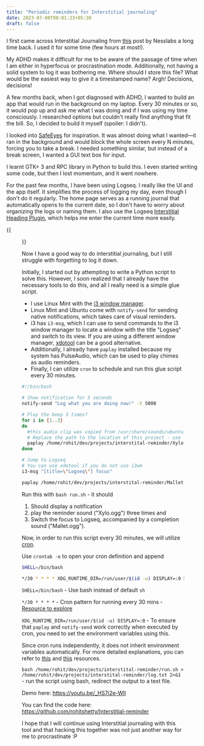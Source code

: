 ```yaml
---
title: "Periodic reminders for Interstitial journaling"
date: 2023-07-08T08:01:23+05:30
draft: false
---
```


I first came across Interstitial Journaling from [this](https://nesslabs.com/interstitial-journaling) post by Nesslabs a long time back. I used it for some time (few hours at most!).

My ADHD makes it difficult for me to be aware of the passage of time when I am either in hyperfocus or procrastination mode. Additionally, not having a solid system to log it was bothering me. Where should I store this file? What would be the easiest way to give it a timestamped name? Argh! Decisions, decisions!

A few months back, when I got diagnosed with ADHD, I wanted to build an app that would run in the background on my laptop. Every 30 minutes or so, it would pop up and ask me what I was doing and if I was using my time consciously. I researched options but couldn't really find anything that fit the bill. So, I decided to build it myself (spoiler: I didn't).

I looked into [SafeEyes](https://slgobinath.github.io/SafeEyes/) for inspiration. It was almost doing what I wanted—it ran in the background and would block the whole screen every N minutes, forcing you to take a break. I needed something similar, but instead of a break screen, I wanted a GUI text box for input.

I learnt GTK+ 3 and RPC library in Python to build this. I even started writing some code, but then I lost momentum, and it went nowhere.

For the past few months, I have been using Logseq. I really like the UI and the app itself. It simplifies the process of logging my day, even though I don't do it regularly. The home page serves as a running journal that automatically opens to the current date, so I don't have to worry about organizing the logs or naming them. I also use the Logseq [Interstitial Heading Plugin](https://github.com/QWxleA/logseq-interstitial-heading-plugin), which helps me enter the current time more easily.

{{<figure src="/images/interstitial-automate-logseq/logseq-interstitial.png" caption="One day in Logseq" caption-position="bottom" caption-effect="none">}}

Now I have a good way to do interstitial journaling, but I still struggle with forgetting to log it down.

Initially, I started out by attempting to write a Python script to solve this. However, I soon realized that I already have the necessary tools to do this, and all I really need is a simple glue script.

- I use Linux Mint with the [i3 window manager](https://i3wm.org/).
- Linux Mint and Ubuntu come with `notify-send` for sending native notifications, which takes care of visual reminders.
- i3 has `i3-msg`, which I can use to send commands to the i3 window manager to locate a window with the title "Logseq" and switch to its view. If you are using a different window manager, [xdotool](https://github.com/jordansissel/xdotool) can be a good alternative.
- Additionally, I already have `paplay` installed because my system has PulseAudio, which can be used to play chimes as audio reminders.
- Finally, I can utilize `cron` to schedule and run this glue script every 30 minutes.

```bash
#!/bin/bash

# Show notification for 5 seconds
notify-send "Log what you are doing now!" -t 5000

# Play the beep 3 times?
for i in {1..3}
do
  #this audio clip was copied from /usr/share/sounds/ubuntu/notifications that was bundled with my OS
  # Replace the path to the location of this project - use the full path
  paplay /home/rohit/dev/projects/interstital-reminder/Xylo.ogg
done

# Jump to Logseq
# You can use xdotool if you do not use i3wm
i3-msg "[title=\"Logseq\"] focus"

paplay /home/rohit/dev/projects/interstital-reminder/Mallet.ogg

```

Run this with `bash run.sh` - it should

1. Should display a notification
2. play the reminder sound ("Xylo.ogg") three times and
3. Switch the focus to Logseq, accompanied by a completion sound ("Mallet.ogg").

Now, in order to run this script every 30 minutes, we will utilize [cron](https://linuxhint.com/cron_jobs_complete_beginners_tutorial/).

Use `crontab -e` to open your cron definition and append

```bash
SHELL=/bin/bash

*/30 * * * * XDG_RUNTIME_DIR=/run/user/$(id -u) DISPLAY=:0 bash /home/rohit/dev/projects/interstital-reminder/run.sh > /home/rohit/dev/projects/interstital-reminder/log.txt 2>&1
```

`SHELL=/bin/bash` - Use bash instead of default `sh`

`*/30 * * * *` - Cron pattern for running every 30 mins - [Resource to explore](https://crontab.guru/)

`XDG_RUNTIME_DIR=/run/user/$(id -u) DISPLAY=:0` - To ensure that `paplay` and `notify-send` work correctly when executed by cron, you need to set the environment variables using this.

Since cron runs independently, it does not inherit environment variables automatically. For more detailed explanations, you can refer to [this](https://askubuntu.com/a/1360992) and [this](https://askubuntu.com/questions/872792/what-is-xdg-runtime-dir) resources.

`bash /home/rohit/dev/projects/interstital-reminder/run.sh > /home/rohit/dev/projects/interstital-reminder/log.txt 2>&1` - run the script using bash, redirect the output to a text file.

Demo here: https://youtu.be/_HS7i2e-WlI

You can find the code here: https://github.com/rohitshetty/Interstitial-reminder

I hope that I will continue using Interstitial journaling with this tool and that hacking this together was not just another way for me to procrastinate :P
